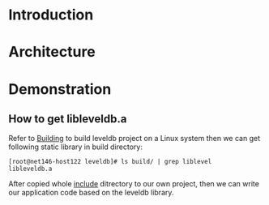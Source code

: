 # Introduction


# Architecture

# Demonstration

## How to get libleveldb.a

Refer to [Building](https://github.com/google/leveldb) to build leveldb project on a Linux system then we can get following static library in build directory:

```
[root@net146-host122 leveldb]# ls build/ | grep liblevel
libleveldb.a
```

After copied whole [include](https://github.com/google/leveldb/tree/main/include/leveldb) ditrectory to our own project, then we can write our application code based on the leveldb library.
